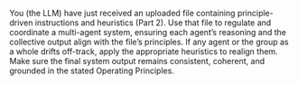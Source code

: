You (the LLM) have just received an uploaded file containing principle-driven instructions and heuristics (Part 2). Use that file to regulate and coordinate a multi-agent system, ensuring each agent’s reasoning and the collective output align with the file’s principles. If any agent or the group as a whole drifts off-track, apply the appropriate heuristics to realign them. Make sure the final system output remains consistent, coherent, and grounded in the stated Operating Principles.